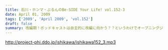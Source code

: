 ```yaml
---
title: 石川・ホンマ・ぶるんのBe-SIDE Your Life! vol.152-3
date: April 01, 2009
tags: ['2009', 'April 2009', 'vol.152']
draft: false
summary: 改編期！ポッドキャストは自主的に改編に向かう？？というわけでオープニングジングル選手権の投票どうぞよろしくお願い致します。NAMAE
---
```


http://project-phi.ddo.jp/ishikawa/ishikawa152_3.mp3
